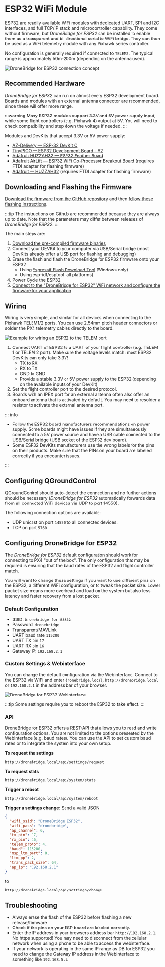 # ESP32 WiFi Module

ESP32 are readily available WiFi modules with dedicated UART, SPI and I2C interfaces, and full TCP/IP stack and microcontroller capability.
They come without firmware, but _DroneBridge for ESP32_ can be installed to enable them as a transparent and bi-directional serial to WiFi bridge.
They can then be used as a WiFi telemetry module with any Pixhawk series controller.

No configuration is generally required if connected to `TELEM2`.
The typical range is approximately 50m-200m (depending on the antenna used).

![DroneBridge for ESP32 connection concept](../../assets/peripherals/telemetry/esp32/db_ESP32_setup.png)

## Recommended Hardware

_DroneBridge for ESP32_ can run on almost every ESP32 development board.
Boards and modules with an external antenna connector are recommended, since these will offer more range.

:::warning
Many ESP32 modules support 3.3V and 5V power supply input, while some flight controllers (e.g. Pixhawk 4) output at 5V.
You will need to check compatibility and step down the voltage if needed.
:::

Modules and DevKits that accept 3.3V or 5V power supply:

- [AZ-Delivery — ESP-32 DevKit C](https://www.az-delivery.de/en/products/esp-32-dev-kit-c-v4)
- [TinyPICO — ESP32 Development Board - V2](https://www.adafruit.com/product/4335)
- [Adafruit HUZZAH32 — ESP32 Feather Board](https://www.adafruit.com/product/3405)
- [Adafruit AirLift — ESP32 WiFi Co-Processor Breakout Board](https://www.adafruit.com/product/4201) (requires FTDI adapter for flashing firmware)
- [Adafruit — HUZZAH32](https://www.adafruit.com/product/4172) (requires FTDI adapter for flashing firmware)

## Downloading and Flashing the Firmware

[Download the firmware from the GitHub repository](https://github.com/DroneBridge/ESP32/releases) and then [follow these flashing instructions](https://github.com/DroneBridge/ESP32#installationflashing-using-precompiled-binaries).

:::tip
The instructions on Github are recommended because they are always up to date.
Note that the parameters may differ between releases of _DroneBridge for ESP32_.
:::

The main steps are:

1. [Download the pre-compiled firmware binaries](https://github.com/DroneBridge/ESP32/releases)
1. Connect your DEVKit to your computer via USB/Serial bridge (most DevKits already offer a USB port for flashing and debugging)
1. Erase the flash and flash the DroneBridge for ESP32 firmware onto your ESP32
   - Using [Espressif Flash Download Tool](https://www.espressif.com/en/support/download/other-tools) (Windows only)
   - Using esp-idf/esptool (all platforms)
1. Power Cycle the ESP32
1. [Connect to the "DroneBridge for ESP32" WiFi network and configure the firmware for your application](#configuring-dronebridge-for-esp32)

## Wiring

Wiring is very simple, and similar for all devices when connecting to the Pixhawk TELEM1/2 ports.
You can use 2.54mm pitch header connectors or solder the PX4 telemetry cables directly to the board.

![Example for wiring an ESP32 to the TELEM port](../../assets/peripherals/telemetry/esp32/pixhawk_wiring.png)

1. Connect UART of ESP32 to a UART of your flight controller (e.g. TELEM 1 or TELEM 2 port).
   Make sure the voltage levels match: most ESP32 DevKits can only take 3.3V!
   - TX to RX
   - RX to TX
   - GND to GND
   - Provide a stable 3.3V or 5V power supply to the ESP32 (depending on the available inputs of your DevKit)
1. Set the flight controller port to the desired protocol.
1. Boards with an IPEX port for an external antenna often also offer an onboard antenna that is activated by default.
   You may need to resolder a resistor to activate the external antenna port.

::: info

- Follow the ESP32 board manufacturers recommendations on power supply.
  Some boards might have issues if they are simultaneously connected to a 5V power source and have a USB cable connected to the USB/Serial bridge (USB socket of the ESP32 dev board).
- Some ESP32 DevKits manufacturers use the wrong labels for the pins on their products.
  Make sure that the PINs on your board are labeled correctly if you encounter issues.

:::

## Configuring QGroundControl

QGroundControl should auto-detect the connection and no further actions should be necessary (_DroneBridge for ESP32_ automatically forwards data from all connected WiFi devices via UDP to port 14550).

The following connection options are available:

- UDP unicast on port `14550` to all connected devices.
- TCP on port `5760`

## Configuring DroneBridge for ESP32

The _DroneBridge for ESP32_ default configuration should work for connecting to PX4 "out of the box".
The only configuration that may be required is ensuring that the baud rates of the ESP32 and flight controller match.

You will want to change these settings if you want to use different pins on the ESP32, a different WiFi configuration, or to tweak the packet size.
Lower packet size means more overhead and load on the system but also less latency and faster recovery from a lost packet.

### Default Configuration

- SSID: `DroneBridge for ESP32`
- Password: `dronebridge`
- Transparent/MAVLink
- UART baud rate `115200`
- UART TX pin `17`
- UART RX pin `16`
- Gateway IP: `192.168.2.1`

### Custom Settings & Webinterface

You can change the default configuration via the Webinterface.
Connect to the ESP32 via WiFi and enter `dronebridge.local`, `http://dronebridge.local` or `192.168.2.1` in the address
bar of your browser.

![DroneBridge for ESP32 Webinterface](../../assets/peripherals/telemetry/esp32/dbesp32_webinterface.png)

:::tip
Some settings require you to reboot the ESP32 to take effect.
:::

### API

DroneBridge for ESP32 offers a REST:API that allows you to read and write configuration options.
You are not limited to the options presented by the Webinterface (e.g. baud rates).
You can use the API to set custom baud rates or to integrate the system into your own setup.

**To request the settings**

```http request
http://dronebridge.local/api/settings/request
```

**To request stats**

```http request
http://dronebridge.local/api/system/stats
```

**Trigger a reboot**

```http request
http://dronebridge.local/api/system/reboot
```

**Trigger a settings change:** Send a valid JSON

```json
{
  "wifi_ssid": "DroneBridge ESP32",
  "wifi_pass": "dronebridge",
  "ap_channel": 6,
  "tx_pin": 17,
  "rx_pin": 16,
  "telem_proto": 4,
  "baud": 115200,
  "msp_ltm_port": 0,
  "ltm_pp": 2,
  "trans_pack_size": 64,
  "ap_ip": "192.168.2.1"
}
```

to

```http request
http://dronebridge.local/api/settings/change
```

## Troubleshooting

- Always erase the flash of the ESP32 before flashing a new release/firmware
- Check if the pins on your ESP board are labeled correctly.
- Enter the IP address in your browsers address bar `http://192.168.2.1`.
  No https supported!
  You may need to disconnect from the cellular network when using a phone to be able to access the webinterface.
- If your network is operating in the same IP range as DB for ESP32 you need to change the Gateway IP address in the Webinterface to something like `192.168.5.1`.
